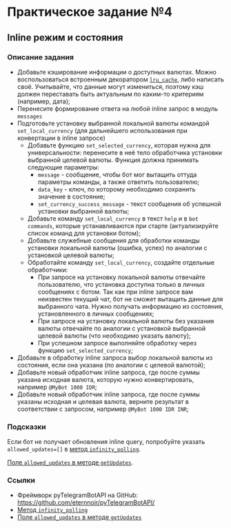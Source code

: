 # Практическое задание №4

## Inline режим и состояния

### Описание задания

- Добавьте кэширование информации о доступных валютах. Можно воспользоваться встроенным декоратором [`lru_cache`](https://docs.python.org/3/library/functools.html#functools.lru_cache), либо написать своё. Учитывайте, что данные могут измениться, поэтому кэш должен переставать быть актуальным по каким-то критериям (например, дата);
- Перенесите формирование ответа на любой inline запрос в модуль `messages`
- Подготовьте установку выбранной локальной валюты командой `set_local_currency` (для дальнейшего использования при конвертации в inline запросе)
  - Добавьте функцию `set_selected_currency`, которая нужна для универсальности: перенесите в неё тело обработчика установки выбранной целевой валюты. Функция должна принимать следующие параметры:
    - `message` - сообщение, чтобы бот мог вытащить оттуда параметры команды, а также ответить пользователю;
    - `data_key` - ключ, по которому необходимо сохранить значение в состояние;
    - `set_currency_success_message` - текст сообщения об успешной установки выбранной валюты;
  - Добавьте команду `set_local_currency` в текст `help` и в `bot commands`, которые устанавливаются при старте (актуализируйте список команд для установки ботом);
  - Добавьте служебные сообщения для обработки команды установки локальной валюты (ошибка, успех) по аналогии с установкой целевой валюты; 
  - Обработайте команду `set_local_currency`, создайте отдельные обработчики:
    - При запросе на установку локальной валюты отвечайте пользователю, что установка доступна только в личных сообщениях с ботом. Так как при inline запросе вам неизвестен текущий чат, бот не сможет вытащить данные для выбранного чата. Нужно получать информацию из состояния, установленного в личных сообщениях;
    - При запросе на установку локальной валюты без указания валюты отвечайте по аналогии с установкой выбранной целевой валюты (что необходимо указать валюту);
    - При успешном запросе выполняйте обработку через функцию `set_selected_currency`;
- Добавьте в обработку inline запроса выбор локальной валюты из состояния, если она указана (по аналогии с целевой валютой);
- Добавьте новый обработчик inline запроса, где после суммы указана исходная валюта, которую нужно конвертировать, например `@MyBot 1000 IDR`;
- Добавьте новый обработчик inline запроса, где после суммы указаны исходная и целевая валюта, верните результат в соответствии с запросом, например `@MyBot 1000 IDR INR`;

### Подсказки
Если бот не получает обновления inline query, попробуйте указать `allowed_updates=[]` в [метод `infinity_polling`](https://pytba.readthedocs.io/ru/latest/sync_version/index.html#telebot.TeleBot.infinity_polling).

[Поле `allowed_updates` в методе `getUpdates`](https://core.telegram.org/bots/api#getupdates:~:text=testing%20purposes%20only.-,allowed_updates,-Array%20of%20String).

### Ссылки
- Фреймворк pyTelegramBotAPI на GitHub: https://github.com/eternnoir/pyTelegramBotAPI/
- [Метод `infinity_polling`](https://pytba.readthedocs.io/ru/latest/sync_version/index.html#telebot.TeleBot.infinity_polling)
- [Поле `allowed_updates` в методе `getUpdates`](https://core.telegram.org/bots/api#getupdates:~:text=testing%20purposes%20only.-,allowed_updates,-Array%20of%20String)
